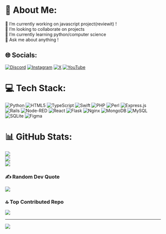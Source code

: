 # 💫 About Me:
🔭 I’m currently working on javascript project(reviewit) !<br>👯 I’m looking to collaborate on projects <br>🌱 I’m currently learning python/computer science<br>💬 Ask me about anything !


## 🌐 Socials:
[![Discord](https://img.shields.io/badge/Discord-%237289DA.svg?logo=discord&logoColor=white)](https://discord.gg/https://discord.gg/F8wUThXuzm) [![Instagram](https://img.shields.io/badge/Instagram-%23E4405F.svg?logo=Instagram&logoColor=white)](https://instagram.com/Harris_sgrs) [![X](https://img.shields.io/badge/X-black.svg?logo=X&logoColor=white)](https://x.com/@applenewsdly) [![YouTube](https://img.shields.io/badge/YouTube-%23FF0000.svg?logo=YouTube&logoColor=white)](https://youtube.com/@H4RZ_YT) 

# 💻 Tech Stack:
![Python](https://img.shields.io/badge/python-3670A0?style=for-the-badge&logo=python&logoColor=ffdd54) ![HTML5](https://img.shields.io/badge/html5-%23E34F26.svg?style=for-the-badge&logo=html5&logoColor=white) ![TypeScript](https://img.shields.io/badge/typescript-%23007ACC.svg?style=for-the-badge&logo=typescript&logoColor=white) ![Swift](https://img.shields.io/badge/swift-F54A2A?style=for-the-badge&logo=swift&logoColor=white) ![PHP](https://img.shields.io/badge/php-%23777BB4.svg?style=for-the-badge&logo=php&logoColor=white) ![Perl](https://img.shields.io/badge/perl-%2339457E.svg?style=for-the-badge&logo=perl&logoColor=white) ![Express.js](https://img.shields.io/badge/express.js-%23404d59.svg?style=for-the-badge&logo=express&logoColor=%2361DAFB) ![Rails](https://img.shields.io/badge/rails-%23CC0000.svg?style=for-the-badge&logo=ruby-on-rails&logoColor=white) ![Node-RED](https://img.shields.io/badge/Node--RED-%238F0000.svg?style=for-the-badge&logo=node-red&logoColor=white) ![React](https://img.shields.io/badge/react-%2320232a.svg?style=for-the-badge&logo=react&logoColor=%2361DAFB) ![Flask](https://img.shields.io/badge/flask-%23000.svg?style=for-the-badge&logo=flask&logoColor=white) ![Nginx](https://img.shields.io/badge/nginx-%23009639.svg?style=for-the-badge&logo=nginx&logoColor=white) ![MongoDB](https://img.shields.io/badge/MongoDB-%234ea94b.svg?style=for-the-badge&logo=mongodb&logoColor=white) ![MySQL](https://img.shields.io/badge/mysql-4479A1.svg?style=for-the-badge&logo=mysql&logoColor=white) ![SQLite](https://img.shields.io/badge/sqlite-%2307405e.svg?style=for-the-badge&logo=sqlite&logoColor=white) ![Figma](https://img.shields.io/badge/figma-%23F24E1E.svg?style=for-the-badge&logo=figma&logoColor=white)
# 📊 GitHub Stats:
![](https://github-readme-stats.vercel.app/api?username=Harris_sagiris&theme=dark&hide_border=false&include_all_commits=true&count_private=true)<br/>
![](https://github-readme-streak-stats.herokuapp.com/?user=Harris_sagiris&theme=dark&hide_border=false)<br/>
![](https://github-readme-stats.vercel.app/api/top-langs/?username=Harris_sagiris&theme=dark&hide_border=false&include_all_commits=true&count_private=true&layout=compact)

### ✍️ Random Dev Quote
![](https://quotes-github-readme.vercel.app/api?type=horizontal&theme=radical)

### 🔝 Top Contributed Repo
![](https://github-contributor-stats.vercel.app/api?username=Harris_sagiris&limit=5&theme=dark&combine_all_yearly_contributions=true)

---
[![](https://visitcount.itsvg.in/api?id=Harris_sagiris&icon=0&color=0)](https://visitcount.itsvg.in)

<!-- Proudly created with GPRM ( https://gprm.itsvg.in ) -->
